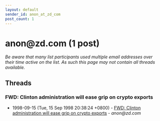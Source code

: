 ```yaml
---
layout: default
sender_id: anon_at_zd_com
post_count: 1
---
```


# anon<span>@</span>zd.com (1 post)

_Be aware that many list participants used multiple email addresses over their time active on the list. As such this page may not contain all threads available._

## Threads

### FWD: Clinton administration will ease grip on crypto exports
+ 1998-09-15 (Tue, 15 Sep 1998 20:38:24 +0800) - [FWD: Clinton administration will ease grip on crypto exports](/archive/1998/09/fb164e25fe39f92390c4ae49a35f4440a666e7d3cc05447891cd19fd7b8687bf) - _anon@zd.com_

